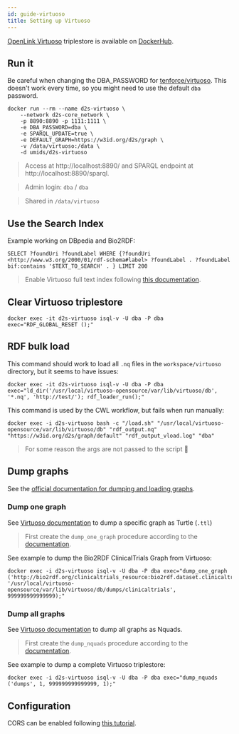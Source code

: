 ```yaml
---
id: guide-virtuoso
title: Setting up Virtuoso
---
```



[OpenLink Virtuoso](https://virtuoso.openlinksw.com/) triplestore is available on [DockerHub](https://hub.docker.com/r/tenforce/virtuoso).

## Run it


Be careful when changing the DBA_PASSWORD for [tenforce/virtuoso](tenforce/virtuoso). This doesn't work every time, so you might need to use the default `dba` password.

```shell
docker run --rm --name d2s-virtuoso \
	--network d2s-core_network \
    -p 8890:8890 -p 1111:1111 \
    -e DBA_PASSWORD=dba \
    -e SPARQL_UPDATE=true \
    -e DEFAULT_GRAPH=https://w3id.org/d2s/graph \
    -v /data/virtuoso:/data \
    -d umids/d2s-virtuoso
```

> Access at http://localhost:8890/ and SPARQL endpoint at http://localhost:8890/sparql.

> Admin login: `dba` / `dba`

> Shared in `/data/virtuoso`


## Use the Search Index

Example working on DBpedia and Bio2RDF:

```SPARQL
SELECT ?foundUri ?foundLabel WHERE {?foundUri <http://www.w3.org/2000/01/rdf-schema#label> ?foundLabel . ?foundLabel bif:contains '$TEXT_TO_SEARCH' . } LIMIT 200
```

> Enable Virtuoso full text index following [this documentation](http://docs.openlinksw.com/virtuoso/rdfsparqlrulefulltext/).

## Clear Virtuoso triplestore

```shell
docker exec -it d2s-virtuoso isql-v -U dba -P dba exec="RDF_GLOBAL_RESET ();"
```

## RDF bulk load

This command should work to load all `.nq` files in the `workspace/virtuoso` directory, but it seems to have issues:

```shell
docker exec -it d2s-virtuoso isql-v -U dba -P dba exec="ld_dir('/usr/local/virtuoso-opensource/var/lib/virtuoso/db', '*.nq', 'http://test/'); rdf_loader_run();"
```

This command is used by the CWL workflow, but fails when run manually:

```shell
docker exec -i d2s-virtuoso bash -c "/load.sh" "/usr/local/virtuoso-opensource/var/lib/virtuoso/db" "rdf_output.nq" "https://w3id.org/d2s/graph/default" "rdf_output_vload.log" "dba"
```

> For some reason the args are not passed to the script 🚧

## Dump graphs

See the [official documentation for dumping and loading graphs](http://docs.openlinksw.com/virtuoso/rdfperfdumpandreloadgraphs/).

### Dump one graph

See [Virtuoso documentation](http://vos.openlinksw.com/owiki/wiki/VOS/VirtRDFDatasetDump#Dump%20One%20Graph) to dump a specific graph as Turtle (`.ttl`)

> First create the `dump_one_graph` procedure according to the [documentation](http://vos.openlinksw.com/owiki/wiki/VOS/VirtRDFDatasetDump#Dump%20One%20Graph).

See example to dump the Bio2RDF ClinicalTrials Graph from Virtuoso:

```shell
docker exec -i d2s-virtuoso isql-v -U dba -P dba exec="dump_one_graph ('http://bio2rdf.org/clinicaltrials_resource:bio2rdf.dataset.clinicaltrials.R3', '/usr/local/virtuoso-opensource/var/lib/virtuoso/db/dumps/clinicaltrials', 999999999999999);"
```

### Dump all graphs

See [Virtuoso documentation](http://vos.openlinksw.com/owiki/wiki/VOS/VirtRDFDumpNQuad) to dump all graphs as Nquads.

> First create the `dump_nquads` procedure according to the [documentation](http://vos.openlinksw.com/owiki/wiki/VOS/VirtRDFDumpNQuad).

See example to dump a complete Virtuoso triplestore:

```shell
docker exec -i d2s-virtuoso isql-v -U dba -P dba exec="dump_nquads ('dumps', 1, 999999999999999, 1);"
```

## Configuration

CORS can be enabled following [this tutorial](http://vos.openlinksw.com/owiki/wiki/VOS/VirtTipsAndTricksCORsEnableSPARQLURLs).